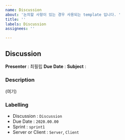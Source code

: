 ```yaml
---
name: Discussion
about: '논의할 사항이 있는 경우 사용되는 template 입니다. '
title: ''
labels: Discussion
assignees: ''

---
```


## Discussion 

**Presenter** : 최필립
**Due Date** : 
**Subject** : 

### Description
(여기)

### Labelling 

- Discussion : `Discussion`
- Due Date : `2020.00.00`
- Sprint : `sprint1`
- Server or Client : `Server`, `Client`
